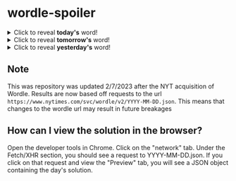 # wordle-spoiler

<details>
  <summary>Click to reveal <b>today's</b> word!</summary>
  <br>
  <b> pinch </b>
</details>

<details>
  <summary>Click to reveal <b>tomorrow's</b> word!</summary>
  <br>
  <b> stall </b>
</details>

<details>
  <summary>Click to reveal <b>yesterday's</b> word!</summary>
  <br>
  <b> amass </b>
</details>

## Note
This was repository was updated 2/7/2023 after the NYT acquisition of Wordle. Results are now based off requests to the url `https://www.nytimes.com/svc/wordle/v2/YYYY-MM-DD.json`. This means that changes to the wordle url may result in future breakages

## How can I view the solution in the browser?
Open the developer tools in Chrome. Click on the "network" tab. Under the Fetch/XHR section, you should see a request to YYYY-MM-DD.json. If you click on that request and view the "Preview" tab, you will see a JSON object containing the day's solution.